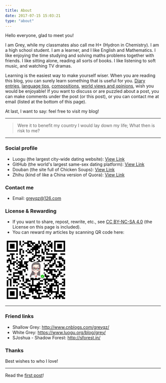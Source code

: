 ```yaml
---
title: About
date: 2017-07-15 15:03:21
type: "about"
---
```


Hello everyone, glad to meet you!

I am Grey, while my classmates also call me H+ (Hydron in Chemistry). I am a high school student. I am a learner, and I like English and Mathematics. I like enjoying the time studying and solving maths problems together with friends. I like sitting alone, reading all sorts of books. I like listening to soft music, and watching TV dramas.

Learning is the easiest way to make yourself wiser. When you are reading this blog, you can surely learn something that is useful for you. [Diary entries](../categories/Daily/), [language tips](../categories/Language/), [compositions](../categories/Compositions/), [world views and opinions](../categories/World-view/), wish you would be enjoyable! If you want to discuss or are puzzled about a post, you can make comments under the post (or this post), or you can contact me at email (listed at the bottom of this page).

At last, I want to say: feel free to visit my blog!

-----

> Were it to benefit my country I would lay down my life; What then is risk to me?

-----

### Social profile

- Luogu (the largest city-wide dating website): [View Link](https://www.luogu.org/space/show?uid=18397)
- GitHub (the world's largest same-sex dating platform): [View Link](https://github.com/greyqz)
- Douban (the site full of Chicken Soups): [View Link](https://www.douban.com/people/161648439/)
- Zhihu (kind of like a China version of Quora): [View Link](https://www.zhihu.com/people/mary-grey)

### Contact me

- Email: greyqz@126.com


### License & Rewarding

- If you want to share, repost, rewrite, etc., see [CC BY-NC-SA 4.0](https://creativecommons.org/licenses/by-nc-sa/4.0/) (the License on this page is included).
- You can reward my articles by scanning QR code here:

<img src="../about/index/wechat.png" width="200px" />

-----

### Friend links

- Shallow Grey: http://www.cnblogs.com/greyqz/
- White Grey: https://www.luogu.org/blog/grey/
- SJoshua - Shadow Forest: http://sforest.in/

### Thanks

Best wishes to who I love!

-----

Read the [first post](../2017/04/09/orz-dalao/)!
